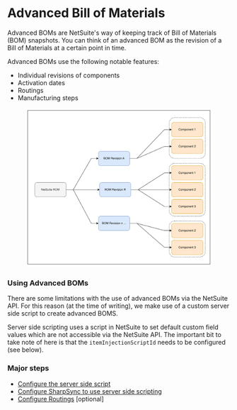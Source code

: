 # Advanced Bill of Materials

Advanced BOMs are NetSuite's way of keeping track of Bill of Materials (BOM) snapshots. You can think of an advanced BOM as the revision of a Bill of Materials at a certain point in time.

Advanced BOMs use the following notable features:

* Individual revisions of components
* Activation dates
* Routings
* Manufacturing steps

<figure><img src="../../.gitbook/assets/image (1).png" alt=""><figcaption></figcaption></figure>

### Using Advanced BOMs

There are some limitations with the use of advanced BOMs via the NetSuite API. For this reason (at the time of writing), we make use of a custom server side script to create advanced BOMS.

Server side scripting uses a script in NetSuite to set default custom field values which are not accessible via the NetSuite API. The important bit to take note of here is that the `itemInjectionScriptId` needs to be configured (see below).

### Major steps

* [Configure the server side script](configure-server-side-script/)
* [Configure SharpSync to use server side scripting](configure-sharpsync-to-use-server-side-script.md)
* [Configure Routings](configure-routings.md) \[optional]

